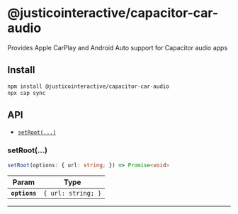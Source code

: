 # @justicointeractive/capacitor-car-audio

Provides Apple CarPlay and Android Auto support for Capacitor audio apps

## Install

```bash
npm install @justicointeractive/capacitor-car-audio
npx cap sync
```

## API

<docgen-index>

- [`setRoot(...)`](#setroot)

</docgen-index>

<docgen-api>
<!--Update the source file JSDoc comments and rerun docgen to update the docs below-->

### setRoot(...)

```typescript
setRoot(options: { url: string; }) => Promise<void>
```

| Param         | Type                          |
| ------------- | ----------------------------- |
| **`options`** | <code>{ url: string; }</code> |

---

</docgen-api>
